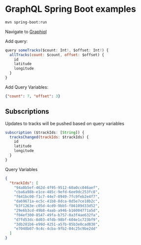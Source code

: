 # GraphQL Spring Boot examples

```bash
mvn spring-boot:run
```

Navigate to [Graphiql](http://localhost:8080/graphiql)

Add query:

```js
query someTracks($count: Int!, $offset: Int!) {
  allTracks(count: $count, offset: $offset) {
    id
    latitude
    longitude
  }
}
```

Add Query Variables:

```json
{"count": 7, "offset": 3}
```

## Subscriptions

Updates to tracks will be pushed based on query variables

```js
subscription ($trackIds: [String]) {
  tracksChanged(trackIds: $trackIds) {
    id
    latitude
    longitude
  }
}
```

Query Variables

```json
{
  "trackIds": [
    "94a0b5ef-462d-4f95-9512-60a0cc046aef",
    "cba6a98b-e1ce-485c-9efd-6ee9dc253fc8",
    "f641bc00-f1c7-44e7-8949-7fc9feb2e4f7",
    "da69671a-ec5c-41b8-8dca-0d5e7ce18b2c",
    "b3f1263e-c05d-4cd9-9bb5-f86109d33d52",
    "29e6b3cd-49b8-4aab-a946-b16004771a5d",
    "f04ef300-8547-49fa-b757-0a3f4ae632fa",
    "d7fd53dc-8d03-4fdb-98bf-604e1c723bf9",
    "3db281b6-e99d-4251-a57b-85b3e0cad838",
    "e7048b07-9c4c-4cba-9fb2-04c25c9be2dd"
  ]
}
```